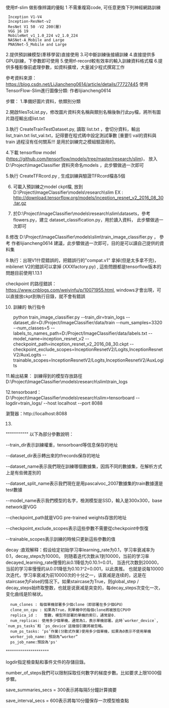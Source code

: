 
使用tf-slim 做影像辨識的優點
1 不需重複寫code, 可任意更換下列神經網路訓練
     
     Inception V1-V4
     Inception-ResNet-v2
     ResNet V1 50 -V2 200(層)
     VGG 16 19
     MobileNet_v1_1.0_224 v2_1.0_224
     NASNet-A_Mobile and Large
     PNASNet-5_Mobile and Large

2.提供預訓練模型(牽移學習)直接使用
3.可中斷訓練後接續訓練
4.直接提供多GPU訓練，下參數即可使用
5.使用tf-record較有效率的輸入訓練資料格式檔
6.提供多種影像前處理參數，如資料擴增，大量減少程式撰寫工作






參考資料來源：https://blog.csdn.net/LiJiancheng0614/article/details/77727445  使用TensorFlow-Slim進行圖像分類: 作者lijiancheng0614 


步驟：
1.準備好圖片資料，依類別分類

2.開啟filesToList.py，修改圖片資料夾名稱與類別名稱後執行此py檔，將所有圖片路徑輸出成list.txt

3.執行 CreateTrainTestDataset.py, 讀取 list.txt ，會切分資料，輸出 list_train.txt list_val.txt，記得要在程式碼中設定測試筆數
[重要!] val的資料與train 過程沒有任何關系!!! 是用於訓練完之模組驗證用的。

4.下載 tensorflow model (https://github.com/tensorflow/models/tree/master/research/slim)，
放入D:\Project\ImageClassifier 資料夾命名models ，此步驟做過一次即可

5.執行 CreateTFRcord.py , 生成訓練與驗證TFRcord檔各5個

6. 可載入預訓練之model ckpt檔, 放到 D:\Project\ImageClassifier\models\research\slim    EX : http://download.tensorflow.org/models/inception_resnet_v2_2016_08_30.tar.gz
   
7. 於D:\Project\ImageClassifier\models\research\slim\datasets，參考flowers.py，建立 dataset_classification.py，用於讀入資料， 此步驟做過一次即可

8.修改 D:\Project\ImageClassifier\models\slim\train_image_classifier.py ， 參考 作者lijiancheng0614 建議，此步驟做過一次即可，目的是可以讀自己提供的資料集

9.執行：出現V1什麼錯誤的，把錯誤行的"compat.v1" 拿掉(但是太多拿不完)，mbilenet V2的錯誤可以拿掉 (XXXfactory.py) , 這些問題都是tensorflow版本的問題目前使用1.13.1

checkpoint 的路徑錯誤：https://www.cnblogs.com/weiyinfu/p/10071955.html, windows才會出現，可以直接放ckpt到執行目錄，就不會有錯誤

10. 訓練的 執行指令


    python train_image_classifier.py --train_dir=train_logs --dataset_dir=D:/Project/ImageClassifier/data/train --num_samples=3320 --num_classes=5 --labels_to_names_path=D:/Project/ImageClassifier/data/labels.txt --model_name=inception_resnet_v2 --checkpoint_path=inception_resnet_v2_2016_08_30.ckpt --checkpoint_exclude_scopes=InceptionResnetV2/Logits,InceptionResnetV2/AuxLogits --trainable_scopes=InceptionResnetV2/Logits,InceptionResnetV2/AuxLogits

11.輸出結果：
    訓練得到的模型存放路徑 D:\Project\ImageClassifier\models\research\slim\train_logs

12.tensorboard：D:\Project\ImageClassifier\models\research\slim>tensorboard --logdir=train_logs/ --host localhost --port 8088

瀏覽器：http://localhost:8088 

13.

    
"""""""""""
以下為部分參數說明：

--train_dir表示訓練權重，tensorboard等信息保存的地址

--dataset_dir表示轉出來的tfrecords保存的地址

--dataset_name表示我們現在訓練哪個數據集，因爲不同的數據集，在解析方式上是有些微差別的

--dataset_split_name表示我們現在是用pascalvoc_2007數據集的train數據還是test數據

--model_name表示我們模型的名字，檢測模型是SSD，輸入是300x300，base network是VGG

--checkpoint_path就是VGG pre-trained weights存放的地址

--checkpoint_exclude_scopes表示這些參數不需要從checkpoint中恢復

--trainable_scopes表示訓練的時候只更新這些參數的值

decay :直观解释：假设给定初始学习率learning_rate为0.1，学习率衰减率为0.1，decay_steps为10000。
则随着迭代次数从1到10000，当前的学习率decayed_learning_rate慢慢的从0.1降低为0.10.1=0.01，
当迭代次数到20000，当前的学习率慢慢的从0.01降低为0.10.1^2=0.001，以此类推。 也就是说每10000次迭代，学习率衰减为前10000次的十分之一，该衰减是连续的，这是在staircase为False的情况下。如果staircase为True，则global_step / decay_steps始终取整数，也就是说衰减是突变的，每decay_steps次变化一次，变化曲线是阶梯状。

      num_clones : 每個單機部署多少個clone（即部署在多少個GPU）
      clone_on_cpu : 如果為True，則單機中的每個clone將被放在CPU中
      replica_id :   整數，模型所部署的單機的索引，通常是0.  
      num_replicas: 使用多少個單機，通常為1，表示單機部署。此時`worker_device`, `num_ps_tasks`和 `ps_device`這幾個引數將被忽略。
      num_ps_tasks: ‘ps’作業(分散式作業)使用多少個單機，如果為0表示不使用單機
      worker_job_name: 預設為“worker”
      ps_job_name:預設為'ps'
"""""""""""""""""""""

logdir指定檢查點和事件文件的存儲目錄。

number_of_steps我們可以限制採取任何數字的梯度步數。比如要求上限1000個步驟。

save_summaries_secs = 300表示將每隔5分鐘計算摘要

save_interval_secs = 600表示將每10分鐘保存一次模型檢查點




    



